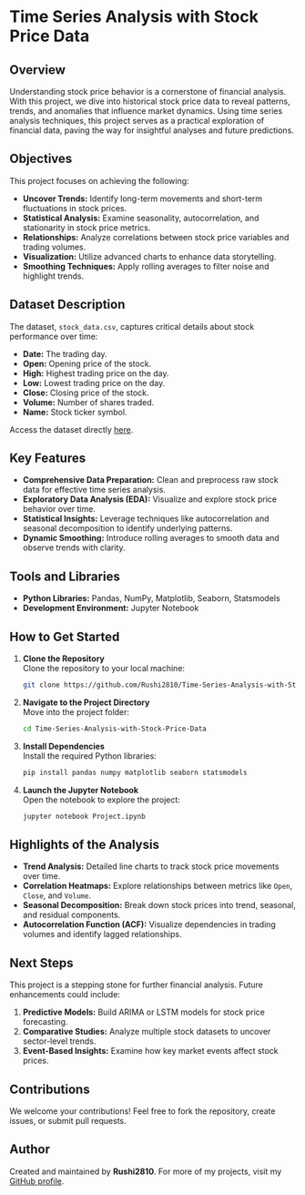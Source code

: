 

# Time Series Analysis with Stock Price Data

## Overview
Understanding stock price behavior is a cornerstone of financial analysis. With this project, we dive into historical stock price data to reveal patterns, trends, and anomalies that influence market dynamics. Using time series analysis techniques, this project serves as a practical exploration of financial data, paving the way for insightful analyses and future predictions.

## Objectives
This project focuses on achieving the following:
- **Uncover Trends:** Identify long-term movements and short-term fluctuations in stock prices.
- **Statistical Analysis:** Examine seasonality, autocorrelation, and stationarity in stock price metrics.
- **Relationships:** Analyze correlations between stock price variables and trading volumes.
- **Visualization:** Utilize advanced charts to enhance data storytelling.
- **Smoothing Techniques:** Apply rolling averages to filter noise and highlight trends.

## Dataset Description
The dataset, `stock_data.csv`, captures critical details about stock performance over time:
- **Date:** The trading day.
- **Open:** Opening price of the stock.
- **High:** Highest trading price on the day.
- **Low:** Lowest trading price on the day.
- **Close:** Closing price of the stock.
- **Volume:** Number of shares traded.
- **Name:** Stock ticker symbol.

Access the dataset directly [here](https://github.com/Neelu-Tiwari/Dataset/blob/main/stock_data.csv).

## Key Features
- **Comprehensive Data Preparation:** Clean and preprocess raw stock data for effective time series analysis.
- **Exploratory Data Analysis (EDA):** Visualize and explore stock price behavior over time.
- **Statistical Insights:** Leverage techniques like autocorrelation and seasonal decomposition to identify underlying patterns.
- **Dynamic Smoothing:** Introduce rolling averages to smooth data and observe trends with clarity.

## Tools and Libraries
- **Python Libraries:** Pandas, NumPy, Matplotlib, Seaborn, Statsmodels
- **Development Environment:** Jupyter Notebook

## How to Get Started
1. **Clone the Repository**  
   Clone the repository to your local machine:
   ```bash
   git clone https://github.com/Rushi2810/Time-Series-Analysis-with-Stock-Price-Data.git
   ```

2. **Navigate to the Project Directory**  
   Move into the project folder:
   ```bash
   cd Time-Series-Analysis-with-Stock-Price-Data
   ```

3. **Install Dependencies**  
   Install the required Python libraries:
   ```bash
   pip install pandas numpy matplotlib seaborn statsmodels
   ```

4. **Launch the Jupyter Notebook**  
   Open the notebook to explore the project:
   ```bash
   jupyter notebook Project.ipynb
   ```

## Highlights of the Analysis
- **Trend Analysis:** Detailed line charts to track stock price movements over time.
- **Correlation Heatmaps:** Explore relationships between metrics like `Open`, `Close`, and `Volume`.
- **Seasonal Decomposition:** Break down stock prices into trend, seasonal, and residual components.
- **Autocorrelation Function (ACF):** Visualize dependencies in trading volumes and identify lagged relationships.

## Next Steps
This project is a stepping stone for further financial analysis. Future enhancements could include:
1. **Predictive Models:** Build ARIMA or LSTM models for stock price forecasting.
2. **Comparative Studies:** Analyze multiple stock datasets to uncover sector-level trends.
3. **Event-Based Insights:** Examine how key market events affect stock prices.

## Contributions
We welcome your contributions! Feel free to fork the repository, create issues, or submit pull requests.

## Author
Created and maintained by **Rushi2810**. For more of my projects, visit my [GitHub profile](https://github.com/Rushi2810).
